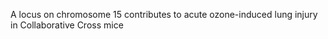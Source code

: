 A locus on chromosome 15 contributes to acute ozone-induced lung injury in Collaborative Cross mice
